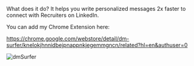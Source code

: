 What does it do?
It helps you write personalized messages 2x faster to connect with Recruiters on LinkedIn.

You can add my Chrome Extension here: 

https://chrome.google.com/webstore/detail/dm-surfer/knelokjhnnidbejpnappnkjegemmgncn/related?hl=en&authuser=0

![dmSurfer](https://user-images.githubusercontent.com/26408789/229091363-178349bc-c44d-4285-abf6-16a5d4343163.png)

